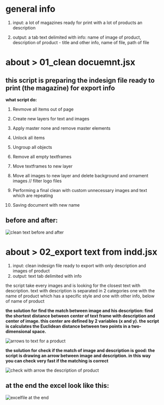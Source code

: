 
# general info

 1. input: a lot of magazines ready for print with a lot of products an description

 2. output: a tab text delimited with info: name of image of product, description of product - title and other info, name of file, path of file


# about > **01_clean docuemnt.jsx**


## this script is preparing the indesign file ready to print (the magazine) for export info

**what script do:**

 1. Revmove all items out of page

  2. Create new layers for text and images

  3. Apply master none and remove master elements

  4. Unlock all items

  5. Ungroup all objects

  6. Remove all empty textframes

  7. Move textframes to new layer

  8. Move all images to new layer and delete background and ornament images // filter logo files

  9. Performing a final clean with custom unnecessary images and text which are repeating

  10. Saving document with new name

## **before and after:**

![clean text before and after](https://github.com/danichimescu/public_Indesign/assets/56690991/d63a88a8-0c7d-4756-88a9-bac283b5996c)



# about > 02_export text from indd.jsx
1. input: clean indesign file ready to export with only description and images of product
2. output: text tab delimited with info

the script take every images and is looking for the closest text with description.
text with description is separated in 2 categories one with the name of product which has a specific style and one with other info, below of name of product

**the solution for find the match between image and his description: find the shortest distance between center of text frame with description and center of image. this center are defined by 2 variables (x and y). 
the script is calculates the Euclidean distance between two points in a two-dimensional space.**

![arrows to text for a product](https://github.com/danichimescu/public_Indesign/assets/56690991/f8e9b45f-0ae0-4515-a108-5c078425b04b)



**the solution for check if the match of image and description is good: the script is drawing an arrow between image and description. in this way you can check very fast if the matching is correct**

![check with arrow the description of product](https://github.com/danichimescu/public_Indesign/assets/56690991/037362dd-179d-4fbe-a080-c7702d47e2d6)


## at the end the excel look like this:


![excelfile at the end](https://github.com/danichimescu/public_Indesign/assets/56690991/07e6a412-0845-4e37-ae8d-de68035984a9)




